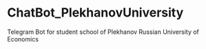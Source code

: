 # ChatBot_PlekhanovUniversity

Telegram Bot for student school of Plekhanov Russian University of Economics
